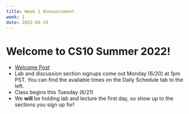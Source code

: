 ```yaml
---
title: Week 1 Announcement
week: 1
date: 2022-06-19
---
```


# Welcome to CS10 Summer 2022!

- [Welcome Post](https://edstem.org/us/courses/23249/discussion/1588077)
- Lab and discussion section signups come out Monday (6/20) at 1pm PST. You can find the available times on the Daily Schedule tab to the left.
- Class begins this Tuesday (6/21)
- We **will** be holding lab and lecture the first day, so show up to the sections you sign up for!
